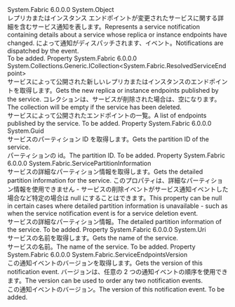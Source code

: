 <Type Name="ServiceNotification" FullName="System.Fabric.ServiceNotification">
  <TypeSignature Language="C#" Value="public sealed class ServiceNotification" />
  <TypeSignature Language="ILAsm" Value=".class public auto ansi sealed beforefieldinit ServiceNotification extends System.Object" />
  <TypeSignature Language="DocId" Value="T:System.Fabric.ServiceNotification" />
  <TypeSignature Language="VB.NET" Value="Public NotInheritable Class ServiceNotification" />
  <TypeSignature Language="F#" Value="type ServiceNotification = class" />
  <AssemblyInfo>
    <AssemblyName>System.Fabric</AssemblyName>
    <AssemblyVersion>6.0.0.0</AssemblyVersion>
  </AssemblyInfo>
  <Base>
    <BaseTypeName>System.Object</BaseTypeName>
  </Base>
  <Interfaces />
  <Docs>
    <summary>
      <para><span data-ttu-id="b5e39-101">レプリカまたはインスタンス エンドポイントが変更されたサービスに関する詳細を含むサービス通知を表します。</span><span class="sxs-lookup"><span data-stu-id="b5e39-101">Represents a service notification containing details about a service whose replica or instance endpoints have changed.</span></span> <span data-ttu-id="b5e39-102">によって通知がディスパッチされます、<see cref="E:System.Fabric.FabricClient.ServiceManagementClient.ServiceNotificationFilterMatched" />イベント。</span><span class="sxs-lookup"><span data-stu-id="b5e39-102">Notifications are dispatched by the <see cref="E:System.Fabric.FabricClient.ServiceManagementClient.ServiceNotificationFilterMatched" /> event.</span></span></para>
    </summary>
    <remarks>To be added.</remarks>
  </Docs>
  <Members>
    <Member MemberName="Endpoints">
      <MemberSignature Language="C#" Value="public System.Collections.Generic.ICollection&lt;System.Fabric.ResolvedServiceEndpoint&gt; Endpoints { get; }" />
      <MemberSignature Language="ILAsm" Value=".property instance class System.Collections.Generic.ICollection`1&lt;class System.Fabric.ResolvedServiceEndpoint&gt; Endpoints" />
      <MemberSignature Language="DocId" Value="P:System.Fabric.ServiceNotification.Endpoints" />
      <MemberSignature Language="VB.NET" Value="Public ReadOnly Property Endpoints As ICollection(Of ResolvedServiceEndpoint)" />
      <MemberSignature Language="F#" Value="member this.Endpoints : System.Collections.Generic.ICollection&lt;System.Fabric.ResolvedServiceEndpoint&gt;" Usage="System.Fabric.ServiceNotification.Endpoints" />
      <MemberType>Property</MemberType>
      <AssemblyInfo>
        <AssemblyName>System.Fabric</AssemblyName>
        <AssemblyVersion>6.0.0.0</AssemblyVersion>
      </AssemblyInfo>
      <ReturnValue>
        <ReturnType>System.Collections.Generic.ICollection&lt;System.Fabric.ResolvedServiceEndpoint&gt;</ReturnType>
      </ReturnValue>
      <Docs>
        <summary>
          <para><span data-ttu-id="b5e39-103">サービスによって公開された新しいレプリカまたはインスタンスのエンドポイントを取得します。</span><span class="sxs-lookup"><span data-stu-id="b5e39-103">Gets the new replica or instance endpoints published by the service.</span></span> <span data-ttu-id="b5e39-104">コレクションは、サービスが削除された場合は、空になります。</span><span class="sxs-lookup"><span data-stu-id="b5e39-104">The collection will be empty if the service has been deleted.</span></span></para>
        </summary>
        <value>
          <para><span data-ttu-id="b5e39-105">サービスによって公開されたエンドポイントの一覧。</span><span class="sxs-lookup"><span data-stu-id="b5e39-105">A list of endpoints published by the service.</span></span></para>
        </value>
        <remarks>To be added.</remarks>
      </Docs>
    </Member>
    <Member MemberName="PartitionId">
      <MemberSignature Language="C#" Value="public Guid PartitionId { get; }" />
      <MemberSignature Language="ILAsm" Value=".property instance valuetype System.Guid PartitionId" />
      <MemberSignature Language="DocId" Value="P:System.Fabric.ServiceNotification.PartitionId" />
      <MemberSignature Language="VB.NET" Value="Public ReadOnly Property PartitionId As Guid" />
      <MemberSignature Language="F#" Value="member this.PartitionId : Guid" Usage="System.Fabric.ServiceNotification.PartitionId" />
      <MemberType>Property</MemberType>
      <AssemblyInfo>
        <AssemblyName>System.Fabric</AssemblyName>
        <AssemblyVersion>6.0.0.0</AssemblyVersion>
      </AssemblyInfo>
      <ReturnValue>
        <ReturnType>System.Guid</ReturnType>
      </ReturnValue>
      <Docs>
        <summary>
          <para><span data-ttu-id="b5e39-106">サービスのパーティション ID を取得します。</span><span class="sxs-lookup"><span data-stu-id="b5e39-106">Gets the partition ID of the service.</span></span></para>
        </summary>
        <value>
          <para><span data-ttu-id="b5e39-107">パーティションの id。</span><span class="sxs-lookup"><span data-stu-id="b5e39-107">The partition ID.</span></span></para>
        </value>
        <remarks>To be added.</remarks>
      </Docs>
    </Member>
    <Member MemberName="PartitionInfo">
      <MemberSignature Language="C#" Value="public System.Fabric.ServicePartitionInformation PartitionInfo { get; }" />
      <MemberSignature Language="ILAsm" Value=".property instance class System.Fabric.ServicePartitionInformation PartitionInfo" />
      <MemberSignature Language="DocId" Value="P:System.Fabric.ServiceNotification.PartitionInfo" />
      <MemberSignature Language="VB.NET" Value="Public ReadOnly Property PartitionInfo As ServicePartitionInformation" />
      <MemberSignature Language="F#" Value="member this.PartitionInfo : System.Fabric.ServicePartitionInformation" Usage="System.Fabric.ServiceNotification.PartitionInfo" />
      <MemberType>Property</MemberType>
      <AssemblyInfo>
        <AssemblyName>System.Fabric</AssemblyName>
        <AssemblyVersion>6.0.0.0</AssemblyVersion>
      </AssemblyInfo>
      <ReturnValue>
        <ReturnType>System.Fabric.ServicePartitionInformation</ReturnType>
      </ReturnValue>
      <Docs>
        <summary>
          <para><span data-ttu-id="b5e39-108">サービスの詳細なパーティション情報を取得します。</span><span class="sxs-lookup"><span data-stu-id="b5e39-108">Gets the detailed partition information for the service.</span></span> <span data-ttu-id="b5e39-109">このプロパティは、詳細なパーティション情報を使用できません - サービスの削除イベントがサービス通知イベントした場合など特定の場合は null にすることはできます。</span><span class="sxs-lookup"><span data-stu-id="b5e39-109">This property can be null in certain cases where detailed partition information is unavailable - such as when the service notification event is for a service deletion event.</span></span></para>
        </summary>
        <value>
          <para><span data-ttu-id="b5e39-110">サービスの詳細なパーティション情報。</span><span class="sxs-lookup"><span data-stu-id="b5e39-110">The detailed partition information of the service.</span></span></para>
        </value>
        <remarks>To be added.</remarks>
      </Docs>
    </Member>
    <Member MemberName="ServiceName">
      <MemberSignature Language="C#" Value="public Uri ServiceName { get; }" />
      <MemberSignature Language="ILAsm" Value=".property instance class System.Uri ServiceName" />
      <MemberSignature Language="DocId" Value="P:System.Fabric.ServiceNotification.ServiceName" />
      <MemberSignature Language="VB.NET" Value="Public ReadOnly Property ServiceName As Uri" />
      <MemberSignature Language="F#" Value="member this.ServiceName : Uri" Usage="System.Fabric.ServiceNotification.ServiceName" />
      <MemberType>Property</MemberType>
      <AssemblyInfo>
        <AssemblyName>System.Fabric</AssemblyName>
        <AssemblyVersion>6.0.0.0</AssemblyVersion>
      </AssemblyInfo>
      <ReturnValue>
        <ReturnType>System.Uri</ReturnType>
      </ReturnValue>
      <Docs>
        <summary>
          <para><span data-ttu-id="b5e39-111">サービスの名前を取得します。</span><span class="sxs-lookup"><span data-stu-id="b5e39-111">Gets the name of the service.</span></span></para>
        </summary>
        <value>
          <para><span data-ttu-id="b5e39-112">サービスの名前。</span><span class="sxs-lookup"><span data-stu-id="b5e39-112">The name of the service.</span></span></para>
        </value>
        <remarks>To be added.</remarks>
      </Docs>
    </Member>
    <Member MemberName="Version">
      <MemberSignature Language="C#" Value="public System.Fabric.ServiceEndpointsVersion Version { get; }" />
      <MemberSignature Language="ILAsm" Value=".property instance class System.Fabric.ServiceEndpointsVersion Version" />
      <MemberSignature Language="DocId" Value="P:System.Fabric.ServiceNotification.Version" />
      <MemberSignature Language="VB.NET" Value="Public ReadOnly Property Version As ServiceEndpointsVersion" />
      <MemberSignature Language="F#" Value="member this.Version : System.Fabric.ServiceEndpointsVersion" Usage="System.Fabric.ServiceNotification.Version" />
      <MemberType>Property</MemberType>
      <AssemblyInfo>
        <AssemblyName>System.Fabric</AssemblyName>
        <AssemblyVersion>6.0.0.0</AssemblyVersion>
      </AssemblyInfo>
      <ReturnValue>
        <ReturnType>System.Fabric.ServiceEndpointsVersion</ReturnType>
      </ReturnValue>
      <Docs>
        <summary>
          <para><span data-ttu-id="b5e39-113">この通知イベントのバージョンを取得します。</span><span class="sxs-lookup"><span data-stu-id="b5e39-113">Gets the version of this notification event.</span></span> <span data-ttu-id="b5e39-114">バージョンは、任意の 2 つの通知イベントの順序を使用できます。</span><span class="sxs-lookup"><span data-stu-id="b5e39-114">The version can be used to order any two notification events.</span></span></para>
        </summary>
        <value>
          <para><span data-ttu-id="b5e39-115">この通知イベントのバージョン。</span><span class="sxs-lookup"><span data-stu-id="b5e39-115">The version of this notification event.</span></span></para>
        </value>
        <remarks>To be added.</remarks>
      </Docs>
    </Member>
  </Members>
</Type>